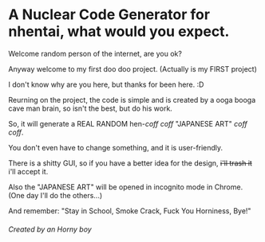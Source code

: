 # A Nuclear Code Generator for nhentai, what would you expect.
Welcome random person of the internet, are you ok?

Anyway welcome to my first doo doo project. (Actually is my FIRST project)

I don't know why are you here, but thanks for been here. :D

Reurning on the project, the code is simple and is created by a ooga booga cave man brain, so isn't the best, but do his work.

So, it will generate a REAL RANDOM hen-*coff* *coff* "JAPANESE ART" *coff* *coff*.

You don't even have to change something, and it is user-friendly.

There is a shitty GUI, so if you have a better idea for the design, ~~i'll trash it~~ i'll accept it.

Also the "JAPANESE ART" will be opened in incognito mode in Chrome.
(One day I'll do the others...)

And remember: "Stay in School, Smoke Crack, Fuck You Horniness, Bye!"



###### Created by an Horny boy
